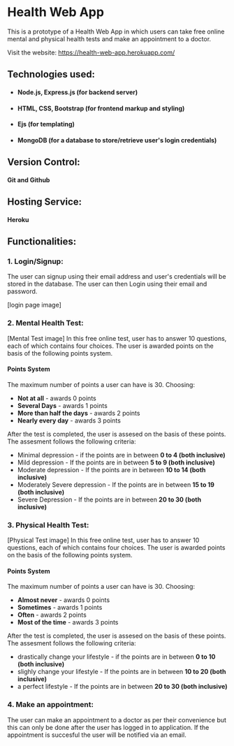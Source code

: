 # Health Web App
This is a prototype of a Health Web App in which users can take free online mental and physical health tests and make an appointment to a doctor.

Visit the website: https://health-web-app.herokuapp.com/

## Technologies used:
* #### Node.js, Express.js (for backend server)
* #### HTML, CSS, Bootstrap (for frontend markup and styling)
* #### Ejs (for templating)
* #### MongoDB (for a database to store/retrieve user's login credentials)

## Version Control:
#### Git and Github

## Hosting Service:
#### Heroku

## Functionalities:

### 1. Login/Signup:
The user can signup using their email address and user's credentials will be stored in the database. The user can then Login using their email and password.

[login page image]

### 2. Mental Health Test:
[Mental Test image]
In this free online test, user has to answer 10 questions, each of which contains four choices. The user is awarded points on the basis of the following points system.



#### Points System
The maximum number of points a user can have is 30.
Choosing:
* **Not at all** - awards 0 points
* **Several Days** - awards 1 points
* **More than half the days** - awards 2 points
* **Nearly every day** - awards 3 points

After the test is completed, the user is assesed on the basis of these points. The assesment follows the following criteria:
* Minimal depression - if the points are in between **0 to 4  (both inclusive)**
* Mild depression - If the points are in between **5 to 9 (both inclusive)**
* Moderate depression - If the points are in between **10 to 14 (both inclusive)**
* Moderately Severe depression - If the points are in between **15 to 19 (both inclusive)**
* Severe Depression - If the points are in between **20 to 30 (both inclusive)**

### 3. Physical Health Test:
[Physical Test image]
In this free online test, user has to answer 10 questions, each of which contains four choices. The user is awarded points on the basis of the following points system.

#### Points System
The maximum number of points a user can have is 30.
Choosing:
* **Almost never** - awards 0 points
* **Sometimes** - awards 1 points
* **Often** - awards 2 points
* **Most of the time** - awards 3 points

After the test is completed, the user is assesed on the basis of these points. The assesment follows the following criteria:
* drastically change your lifestyle - if the points are in between **0 to 10  (both inclusive)**
* slighly change your lifestyle - If the points are in between **10 to 20 (both inclusive)**
* a perfect lifestyle - If the points are in between **20 to 30 (both inclusive)**

### 4. Make an appointment:
The user can make an appointment to a doctor as per their convenience but this can only be done after the user has logged in to application. If the appointment is succesful the user will be notified via an email.
